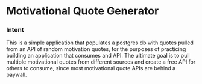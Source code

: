 # Motivational Quote Generator
### Intent
This is a simple application that populates a postgres db with quotes pulled from an API of random motivation quotes, for the purposes of practicing building an application that consumes and API. The ultimate goal is to pull multiple motivational quotes from different sources and create a free API for others to consume, since most motivational quote APIs are behind a paywall.
